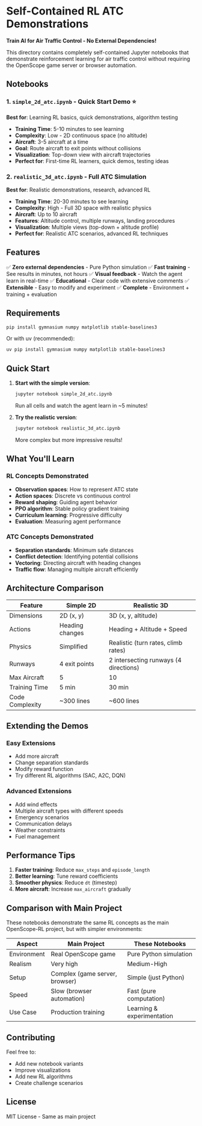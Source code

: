 # Self-Contained RL ATC Demonstrations

**Train AI for Air Traffic Control - No External Dependencies!**

This directory contains completely self-contained Jupyter notebooks that demonstrate reinforcement learning for air traffic control without requiring the OpenScope game server or browser automation.

## Notebooks

### 1. `simple_2d_atc.ipynb` - Quick Start Demo ⭐
**Best for**: Learning RL basics, quick demonstrations, algorithm testing

- **Training Time**: 5-10 minutes to see learning
- **Complexity**: Low - 2D continuous space (no altitude)
- **Aircraft**: 3-5 aircraft at a time
- **Goal**: Route aircraft to exit points without collisions
- **Visualization**: Top-down view with aircraft trajectories
- **Perfect for**: First-time RL learners, quick demos, testing ideas

### 2. `realistic_3d_atc.ipynb` - Full ATC Simulation
**Best for**: Realistic demonstrations, research, advanced RL

- **Training Time**: 20-30 minutes to see learning
- **Complexity**: High - Full 3D space with realistic physics
- **Aircraft**: Up to 10 aircraft
- **Features**: Altitude control, multiple runways, landing procedures
- **Visualization**: Multiple views (top-down + altitude profile)
- **Perfect for**: Realistic ATC scenarios, advanced RL techniques

## Features

✅ **Zero external dependencies** - Pure Python simulation
✅ **Fast training** - See results in minutes, not hours
✅ **Visual feedback** - Watch the agent learn in real-time
✅ **Educational** - Clear code with extensive comments
✅ **Extensible** - Easy to modify and experiment
✅ **Complete** - Environment + training + evaluation

## Requirements

```bash
pip install gymnasium numpy matplotlib stable-baselines3
```

Or with uv (recommended):
```bash
uv pip install gymnasium numpy matplotlib stable-baselines3
```

## Quick Start

1. **Start with the simple version**:
   ```bash
   jupyter notebook simple_2d_atc.ipynb
   ```
   Run all cells and watch the agent learn in ~5 minutes!

2. **Try the realistic version**:
   ```bash
   jupyter notebook realistic_3d_atc.ipynb
   ```
   More complex but more impressive results!

## What You'll Learn

### RL Concepts Demonstrated
- **Observation spaces**: How to represent ATC state
- **Action spaces**: Discrete vs continuous control
- **Reward shaping**: Guiding agent behavior
- **PPO algorithm**: Stable policy gradient training
- **Curriculum learning**: Progressive difficulty
- **Evaluation**: Measuring agent performance

### ATC Concepts Demonstrated
- **Separation standards**: Minimum safe distances
- **Conflict detection**: Identifying potential collisions
- **Vectoring**: Directing aircraft with heading changes
- **Traffic flow**: Managing multiple aircraft efficiently

## Architecture Comparison

| Feature | Simple 2D | Realistic 3D |
|---------|-----------|--------------|
| Dimensions | 2D (x, y) | 3D (x, y, altitude) |
| Actions | Heading changes | Heading + Altitude + Speed |
| Physics | Simplified | Realistic (turn rates, climb rates) |
| Runways | 4 exit points | 2 intersecting runways (4 directions) |
| Max Aircraft | 5 | 10 |
| Training Time | 5 min | 30 min |
| Code Complexity | ~300 lines | ~600 lines |

## Extending the Demos

### Easy Extensions
- Add more aircraft
- Change separation standards
- Modify reward function
- Try different RL algorithms (SAC, A2C, DQN)

### Advanced Extensions
- Add wind effects
- Multiple aircraft types with different speeds
- Emergency scenarios
- Communication delays
- Weather constraints
- Fuel management

## Performance Tips

1. **Faster training**: Reduce `max_steps` and `episode_length`
2. **Better learning**: Tune reward coefficients
3. **Smoother physics**: Reduce `dt` (timestep)
4. **More aircraft**: Increase `max_aircraft` gradually

## Comparison with Main Project

These notebooks demonstrate the same RL concepts as the main OpenScope-RL project, but with simpler environments:

| Aspect | Main Project | These Notebooks |
|--------|--------------|-----------------|
| Environment | Real OpenScope game | Pure Python simulation |
| Realism | Very high | Medium-High |
| Setup | Complex (game server, browser) | Simple (just Python) |
| Speed | Slow (browser automation) | Fast (pure computation) |
| Use Case | Production training | Learning & experimentation |

## Contributing

Feel free to:
- Add new notebook variants
- Improve visualizations
- Add new RL algorithms
- Create challenge scenarios

## License

MIT License - Same as main project
